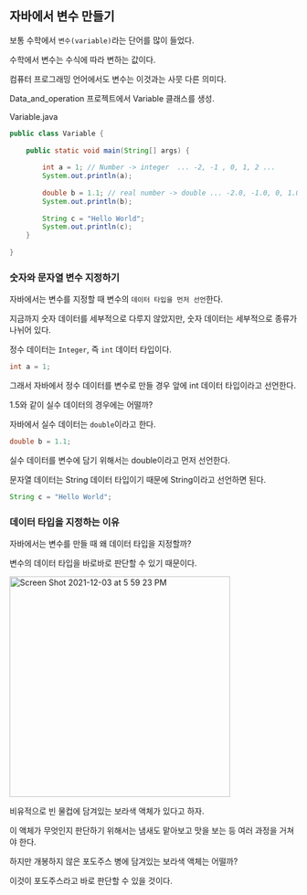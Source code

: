 ## 자바에서 변수 만들기

보통 수학에서 `변수(variable)`라는 단어를 많이 들었다.

수학에서 변수는 수식에 따라 변하는 값이다.

컴퓨터 프로그래밍 언어에서도 변수는 이것과는 사뭇 다른 의미다.

 

Data_and_operation 프로젝트에서 Variable 클래스를 생성.

 

Variable.java
```java
public class Variable {
 
    public static void main(String[] args) {
         
        int a = 1; // Number -> integer  ... -2, -1 , 0, 1, 2 ...
        System.out.println(a);
         
        double b = 1.1; // real number -> double ... -2.0, -1.0, 0, 1.0, 2.0 ...
        System.out.println(b);
         
        String c = "Hello World";
        System.out.println(c);
    }
 
}
``` 

### 숫자와 문자열 변수 지정하기

자바에서는 변수를 지정할 때 변수의 `데이터 타입을 먼저 선언`한다.

지금까지 숫자 데이터를 세부적으로 다루지 않았지만, 숫자 데이터는 세부적으로 종류가 나뉘어 있다.



정수 데이터는 `Integer`, 즉 `int` 데이터 타입이다.
```java
int a = 1;
```
그래서 자바에서 정수 데이터를 변수로 만들 경우 앞에 int 데이터 타입이라고 선언한다.

 

1.5와 같이 실수 데이터의 경우에는 어떨까?

자바에서 실수 데이터는 `double`이라고 한다.
```java
double b = 1.1;
```
실수 데이터를 변수에 담기 위해서는 double이라고 먼저 선언한다.

 

문자열 데이터는 String 데이터 타입이기 때문에 String이라고 선언하면 된다.
```java
String c = "Hello World";
```

### 데이터 타입을 지정하는 이유

자바에서는 변수를 만들 때 왜 데이터 타입을 지정할까?

변수의 데이터 타입을 바로바로 판단할 수 있기 때문이다.

 

<img width="386" alt="Screen Shot 2021-12-03 at 5 59 23 PM" src="https://user-images.githubusercontent.com/88222461/144574731-8ab5868b-3d94-418f-866d-c577426502b5.png">




비유적으로 빈 물컵에 담겨있는 보라색 액체가 있다고 하자. 

이 액체가 무엇인지 판단하기 위해서는 냄새도 맡아보고 맛을 보는 등 여러 과정을 거쳐야 한다.

하지만 개봉하지 않은 포도주스 병에 담겨있는 보라색 액체는 어떨까?

이것이 포도주스라고 바로 판단할 수 있을 것이다.
